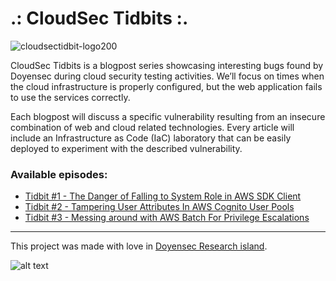 # .: CloudSec Tidbits :.

![cloudsectidbit-logo200](https://user-images.githubusercontent.com/6027823/196643035-3e837401-0781-4d54-9017-358f81e9022e.png)

CloudSec Tidbits is a blogpost series showcasing interesting bugs found by Doyensec during cloud security testing activities.
We’ll focus on times when the cloud infrastructure is properly configured, but the web application fails to use the services correctly.

Each blogpost will discuss a specific vulnerability resulting from an insecure combination of web and cloud related technologies. Every article will include an Infrastructure as Code (IaC) laboratory that can be easily deployed to experiment with the described vulnerability.

### Available episodes:

- [Tidbit #1 - The Danger of Falling to System Role in AWS SDK Client](https://blog.doyensec.com/2022/10/18/cloudsectidbit-dataimport.html)
- [Tidbit #2 - Tampering User Attributes In AWS Cognito User Pools](https://blog.doyensec.com/2023/01/24/tampering-unrestricted-user-attributes-aws-cognito.html)
- [Tidbit #3 - Messing around with AWS Batch For Privilege Escalations](https://blog.doyensec.com/2023/06/13/messing-around-with-aws-batch-for-privilege-escalations.html)

<hr>

This project was made with love in [Doyensec Research island](https://doyensec.com/research.html).

![alt text](https://doyensec.com/img/logo.svg "Doyensec Logo")
